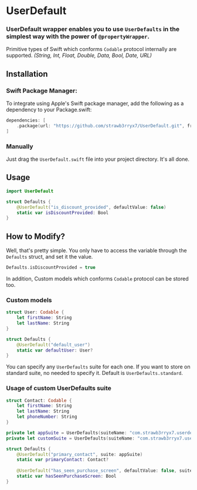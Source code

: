 # UserDefault

### UserDefault wrapper enables you to use `UserDefaults` in the simplest way with the power of `@propertyWrapper`.

Primitive types of Swift which conforms `Codable` protocol internally are supported. *(String, Int, Float, Double, Data, Bool, Date, URL)*

## Installation

### Swift Package Manager:

To integrate using Apple's Swift package manager, add the following as a dependency to your Package.swift:

```swift
dependencies: [
    .package(url: "https://github.com/strawb3rryx7/UserDefault.git", from: "master")
]
```

### Manually

Just drag the `UserDefault.swift` file into your project directory. It's all done.

## Usage

```swift
import UserDefault

struct Defaults {
    @UserDefault("is_discount_provided", defaultValue: false)
    static var isDiscountProvided: Bool
}
```

## How to Modify?

Well, that's pretty simple. You only have to access the variable through the `Defaults` struct, and set it the value.

```swift
Defaults.isDiscountProvided = true
```

In addition, Custom models which conforms `Codable` protocol can be stored too.

### Custom models

```swift
struct User: Codable {
    let firstName: String
    let lastName: String
}

struct Defaults {
    @UserDefault("default_user")
    static var defaultUser: User?
}
```

You can specify any `UserDefaults` suite for each one. If you want to store on standard suite, no needed to specify it. Default is `UserDefaults.standard`. 

### Usage of custom UserDefaults suite

```swift
struct Contact: Codable {
    let firstName: String
    let lastName: String
    let phoneNumber: String
}

private let appSuite = UserDefaults(suiteName: "com.strawb3rryx7.userdefault.appsuite")!
private let customSuite = UserDefaults(suiteName: "com.strawb3rryx7.userdefault.customsuite")!

struct Defaults {
    @UserDefault("primary_contact", suite: appSuite)
    static var primaryContact: Contact?
  
    @UserDefault("has_seen_purchase_screen", defaultValue: false, suite: customSuite)
    static var hasSeenPurchaseScreen: Bool
}
```

